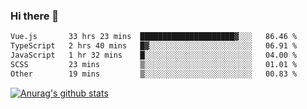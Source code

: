 ### Hi there 👋



<!--
**webB1an/webB1an** is a ✨ _special_ ✨ repository because its `README.md` (this file) appears on your GitHub profile.

Here are some ideas to get you started:

- 🔭 I’m currently working on ...
- 🌱 I’m currently learning ...
- 👯 I’m looking to collaborate on ...
- 🤔 I’m looking for help with ...
- 💬 Ask me about ...
- 📫 How to reach me: ...
- 😄 Pronouns: ...
- ⚡ Fun fact: ...
-->

<!--START_SECTION:waka-->

```txt
Vue.js       33 hrs 23 mins  █████████████████████▓░░░   86.46 %
TypeScript   2 hrs 40 mins   █▓░░░░░░░░░░░░░░░░░░░░░░░   06.91 %
JavaScript   1 hr 32 mins    █░░░░░░░░░░░░░░░░░░░░░░░░   04.00 %
SCSS         23 mins         ▒░░░░░░░░░░░░░░░░░░░░░░░░   01.01 %
Other        19 mins         ▒░░░░░░░░░░░░░░░░░░░░░░░░   00.83 %
```

<!--END_SECTION:waka-->


[![Anurag's github stats](https://github-readme-stats.vercel.app/api?username=webB1an&show_icons=true&theme=radical)](https://github.com/anuraghazra/github-readme-stats)

